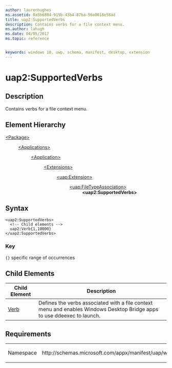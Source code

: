 ```yaml
---
author: laurenhughes
ms.assetid: 0a5b6804-915b-43b4-87ba-56a0018e58ad
title: uap2:SupportedVerbs
description: Contains verbs for a file context menu.
ms.author: lahugh
ms.date: 04/05/2017
ms.topic: reference


keywords: windows 10, uwp, schema, manifest, desktop, extension 
---
```


# uap2:SupportedVerbs

## Description
Contains verbs for a file context menu.

## Element Hierarchy
<dl>
<dt><a href="element-package.md">&lt;Package&gt;</a></dt>
<dd>
<dl>
<dt><a href="element-applications.md">&lt;Applications&gt;</a></dt>
<dd>
<dl>
<dt><a href="element-application.md">&lt;Application&gt;</a></dt>
<dd>
<dl>
<dt><a href="element-1-extensions.md">&lt;Extensions&gt;</a></dt>
<dd>
<dl>
<dt><a href="element-uap-extension.md">&lt;uap:Extension&gt;</a></dt>
<dd>
<dl>
<dt><a href="element-uap-FileTypeAssociation.md">&lt;uap:FileTypeAssociation&gt;</a></dt>
<dd><b>&lt;uap2:SupportedVerbs&gt;</b></dd>
</dl>
</dd>
</dl>
</dd>
</dl>
</dd>
</dl>
</dd>
</dl>
</dd>
</dl>


## Syntax
```syntax
<uap2:SupportedVerbs>
  <!-- Child elements -->
  uap2:Verb{1,10000}
</uap2:SupportedVerbs>

```

### Key
`{}` specific range of occurrences


## Child Elements
| Child Element | Description |
|---------------|-------------|
| [Verb](element-uap2-verb.md) | Defines the verbs associated with a file context menu and enables Windows Desktop Bridge apps to use ddeexec to launch. |

## Requirements

<table>
<colgroup>
<col width="50%" />
<col width="50%" />
</colgroup>
<tbody>
<tr class="odd">
<td><p>Namespace</p></td>
<td><p>http://schemas.microsoft.com/appx/manifest/uap/windows10/2</p></td>
</tr>
</tbody>
</table>